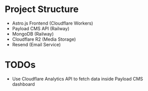 # Project Structure

- Astro.js Frontend (Cloudflare Workers)
- Payload CMS API (Railway)
- MongoDB (Railway)
- Cloudflare R2 (Media Storage)
- Resend (Email Service)


# TODOs

- Use Cloudflare Analytics API to fetch data inside Payload CMS dashboard